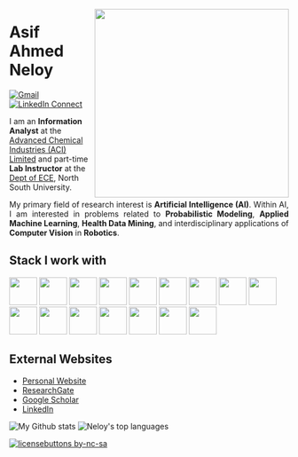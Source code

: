 <a target="_blank" href="https://aaneloy.netlify.app"><img height = "340" width="350" align="right" src="https://github.com/aaneloy/aaneloy/blob/master/Images/1.jpg"></a>

# Asif Ahmed Neloy

[![Gmail](https://img.shields.io/badge/%20-Send%20Mail-black?color=14171A&labelColor=ef5350&logo=gmail&logoColor=ffffff)](mailto:asif.neloy@northsouth.edu)
[![LinkedIn Connect](https://img.shields.io/badge/%20-Connect-black?color=14171A&labelColor=212121&logo=linkedin&logoColor=ffffff)](https://www.linkedin.com/in/aaneloy/)

<p1 align="justify">
I am an <b>Information Analyst</b> at the <a href="http://www.aci-bd.com/" target="_blank">Advanced Chemical Industries (ACI) Limited</a> and part-time <b>Lab Instructor</b> at the <a href="http://ece.northsouth.edu/" target="_blank">Dept of ECE</a>, North South University.
</p1>

<p align="justify">
My primary field of research interest is <b>Artificial Intelligence (AI)</b>. Within AI, I am interested in problems related to <b>Probabilistic Modeling</b>, <b>Applied Machine Learning</b>, <b>Health Data Mining</b>, and interdisciplinary applications of <b>Computer Vision</b> in <b>Robotics</b>.

</p>

## Stack I work with
<code><img height="50" src="https://www.vectorlogo.zone/logos/python/python-ar21.svg"></code>
<code><img height="50" src="https://www.vectorlogo.zone/logos/djangoproject/djangoproject-ar21.svg"></code>
<code><img height="50" src="https://www.vectorlogo.zone/logos/pytorch/pytorch-ar21.svg"></code>
<code><img height="50" src="https://www.vectorlogo.zone/logos/jupyter/jupyter-ar21.svg"></code>
<code><img height="50" src="https://www.vectorlogo.zone/logos/tensorflow/tensorflow-ar21.svg"></code>
<code><img height="50" src="https://www.vectorlogo.zone/logos/visualstudio_code/visualstudio_code-ar21.svg"></code>
<code><img height="50" src="https://www.vectorlogo.zone/logos/numpy/numpy-ar21.svg"></code>
<code><img height="50" src="https://www.vectorlogo.zone/logos/nvidia/nvidia-ar21.svg"></code>
<code><img height="50" src="https://www.vectorlogo.zone/logos/json/json-ar21.svg"></code>
<code><img height="50" src="https://www.vectorlogo.zone/logos/kaggle/kaggle-ar21.svg"></code>
<code><img height="50" src="https://www.vectorlogo.zone/logos/mysql/mysql-ar21.svg"></code>
<code><img height="50" src="https://www.vectorlogo.zone/logos/sqlite/sqlite-ar21.svg"></code>
<code><img height="50" src="https://www.vectorlogo.zone/logos/github/github-ar21.svg"></code>
<code><img height="50" src="https://www.vectorlogo.zone/logos/linux/linux-ar21.svg"></code>
<code><img height="50" src="https://www.vectorlogo.zone/logos/raspberrypi/raspberrypi-ar21.svg"></code>
<code><img height="50" src="https://www.vectorlogo.zone/logos/google_cloud/google_cloud-ar21.svg"></code>


## External Websites
* [Personal Website](https://aaneloy.netlify.app/)
* [ResearchGate](https://www.researchgate.net/profile/Asif_Neloy)
* [Google Scholar](https://scholar.google.com/citations?user=WjL1EDcAAAAJ&hl=en)
* [LinkedIn](https://www.linkedin.com/in/aaneloy/)




![My Github stats](https://github-readme-stats.vercel.app/api?username=aaneloy&show_icons=true&hide_border=true)
![Neloy's top languages](https://github-readme-stats.vercel.app/api/top-langs/?username=aaneloy&layout=compact&hide_border=true)
<!--
**NeloyNSU/NeloyNSU** is a ✨ _special_ ✨ repository because its `README.md` (this file) appears on your GitHub profile.

Here are some ideas to get you started:

- 🔭 I’m currently working on ...
- 🌱 I’m currently learning ...
- 👯 I’m looking to collaborate on ...
- 🤔 I’m looking for help with ...
- 💬 Ask me about ...
- 📫 How to reach me: ...
- 😄 Pronouns: ...
- ⚡ Fun fact: ...
-->
[![licensebuttons by-nc-sa](https://licensebuttons.net/l/by-nc-sa/3.0/88x31.png)](https://creativecommons.org/licenses/by-nc-sa/4.0)
